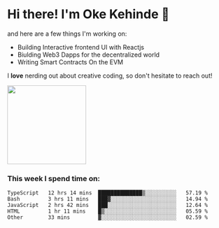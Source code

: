 # Hi there! I'm Oke Kehinde :cowboy_hat_face:

and here are a few things I'm working on:

- Building Interactive frontend UI with Reactjs
- Biulding Web3 Dapps for the decentralized world
- Writing Smart Contracts On the EVM

I **love** nerding out about creative coding, so don't hesitate to reach out!


<img height="180em" src="https://github-readme-stats.vercel.app/api?username=okeken&show_icons=true&hide_border=true&&count_private=true&include_all_commits=true" />

### This week I spend time on:

<!--START_SECTION:waka-->

```text
TypeScript   12 hrs 14 mins  ██████████████▒░░░░░░░░░░   57.19 %
Bash         3 hrs 11 mins   ███▓░░░░░░░░░░░░░░░░░░░░░   14.94 %
JavaScript   2 hrs 42 mins   ███░░░░░░░░░░░░░░░░░░░░░░   12.64 %
HTML         1 hr 11 mins    █▒░░░░░░░░░░░░░░░░░░░░░░░   05.59 %
Other        33 mins         ▓░░░░░░░░░░░░░░░░░░░░░░░░   02.59 %
```

<!--END_SECTION:waka-->
